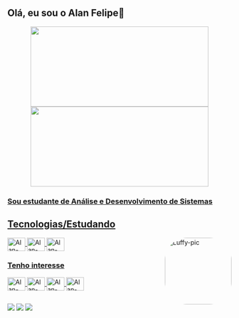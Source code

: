 ## Olá, eu sou o Alan Felipe👋

<div align="center">
  <a href="https://github.com/alanfljesus">
  <img height="180em" width="400em"src="https://github-readme-stats.vercel.app/api?username=alanfljesus&show_icons=true&theme=dracula&include_all_commits=true&count_private=true"/>
  <img height="180em" width="400em" src="https://github-readme-stats.vercel.app/api/top-langs/?username=alanfljesus&layout=compact&langs_count=7&theme=dracula"/>
</div>
  
  ### Sou estudante de Análise e Desenvolvimento de Sistemas
  
 ## Tecnologias/Estudando
  
  <div style="display: inline_block">
  <img align="center" title="HTML5" alt="Alan-HTML" height="30" width="40" src="https://xesque.rocketseat.dev/platform/tech/html5.svg">
  <img align="center" title="CSS3" alt="Alan-CSS" height="30" width="40" src="https://xesque.rocketseat.dev/platform/tech/css3.svg">  
  <img align="center" title="JavaScript" alt="Alan-Js" height="30" width="40" src="https://xesque.rocketseat.dev/platform/tech/javascript.svg">
   <img align="right" alt="Luffy-pic" height="150" width="150" style="border-radius:50px;" 
  src="https://c.tenor.com/fCvgrro-iaMAAAAd/luffy-gif-ep982-luffy.gif">
  </div>
    

 ### Tenho interesse 
 
  <div style="display: inline_block">
   <img align="center" title="Node.js" alt="Alan-Node.JS" height="30" width="40" src="https://xesque.rocketseat.dev/platform/tech/node.svg">
   <img align="center" title="Bootstrap" alt="Alan-Bootstrap" height="30" width="40" src="https://xesque.rocketseat.dev/platform/tech/bootstrap.svg">
   <img align="center" title="TypeScript" alt="Alan-TypeScript" height="30" width="40" src="https://xesque.rocketseat.dev/platform/tech/typescript.svg">
   <img align="center" title="ReactJs" alt="Alan-ReactJs" height="30" width="40" src="https://xesque.rocketseat.dev/platform/tech/reactjs.svg"> 
  </div>

  ##
 
  <div> 
<a href="https://www.instagram.com/alanflj014/" target="_blank"><img src="https://img.shields.io/badge/-Instagram-%23E4405F?style=for-the-badge&logo=instagram&logoColor=white" target="_blank"></a>
<a href = "mailto:alanfljesus@hotmail.com"><img src="https://img.shields.io/badge/-Gmail-%23333?style=for-the-badge&logo=gmail&logoColor=white" target="_blank"></a>
<a href="https://www.linkedin.com/in/alanfelipejesus/" target="_blank"><img src="https://img.shields.io/badge/-LinkedIn-%230077B5?style=for-the-badge&logo=linkedin&logoColor=white" target="_blank"></a> 

 
  <!--[Snake animation](https://github.com/rafaballerini/rafaballerini/blob/output/github-contribution-grid-snake.svg)-->
    
</div>
  
